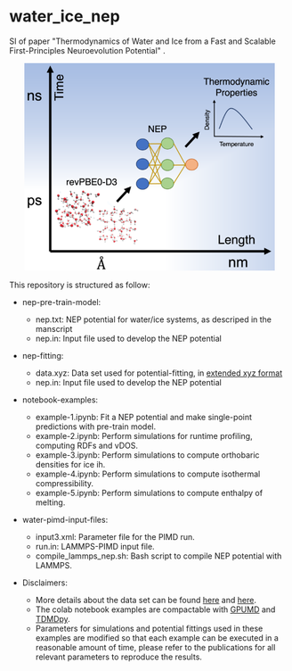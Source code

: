 # water_ice_nep
SI of paper "Thermodynamics of Water and Ice from a Fast and Scalable First-Principles Neuroevolution Potential" .

<p align="center">
<img src="TOC_water_ice_nep.png" width="450">
</p>
   
This repository is structured as follow:
* nep-pre-train-model:
    * nep.txt: NEP potential for water/ice systems, as descriped in the manscript
    * nep.in: Input file used to develop the NEP potential

* nep-fitting:
  * data.xyz: Data set used for potential-fitting,  in [extended xyz format](https://wiki.fysik.dtu.dk/ase/ase/io/formatoptions.html)
  * nep.in: Input file used to develop the NEP potential
  
* notebook-examples:
   * example-1.ipynb: Fit a NEP potential and make single-point predictions with pre-train model.
   * example-2.ipynb: Perform simulations for runtime profiling, computing RDFs and vDOS.
   * example-3.ipynb: Perform simulations to compute orthobaric densities for ice ih.
   * example-4.ipynb: Perform simulations to compute isothermal compressibility.
   * example-5.ipynb: Perform simulations to compute enthalpy of melting.

* water-pimd-input-files:
   * input3.xml: Parameter file for the PIMD run.
   * run.in: LAMMPS-PIMD input file.
   * compile_lammps_nep.sh: Bash script to compile NEP potential with LAMMPS.

 * Disclaimers:
   * More details about the data set can be found [here](https://aip.scitation.org/doi/full/10.1063/5.0016004) and [here](https://zenodo.org/record/4004590#.YbB2H9DMJPY).
   * The colab notebook examples are compactable with [GPUMD](https://github.com/brucefan1983/GPUMD) and [TDMDpy](https://github.com/ZKC19940412/tdmdpy).
   * Parameters for simulations and potential fittings used in these examples are modified so that each example can be executed in a reasonable amount of time, please refer to the publications for all relevant parameters to reproduce the results.

